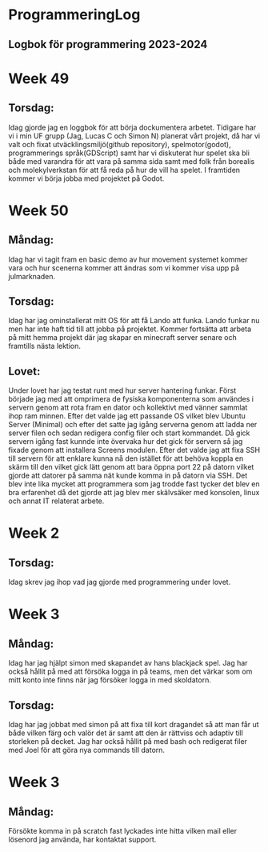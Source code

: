 # ProgrammeringLog
## Logbok för programmering 2023-2024

# Week 49
## Torsdag:
Idag gjorde jag en loggbok för att börja dockumentera arbetet. Tidigare har vi i min UF grupp (Jag, Lucas C och Simon N) planerat vårt projekt, då har vi valt och fixat utväcklingsmiljö(github repository), spelmotor(godot), programmerings språk(GDScript) samt har vi diskuterat hur spelet ska bli både med varandra för att vara på samma sida samt med folk från borealis och molekylverkstan för att få reda på hur de vill ha spelet. I framtiden kommer vi börja jobba med projektet på Godot.

# Week 50
## Måndag:
Idag har vi tagit fram en basic demo av hur movement systemet kommer vara och hur scenerna kommer att ändras som vi kommer visa upp på julmarknaden.
## Torsdag:
Idag har jag ominstallerat mitt OS för att få Lando att funka. Lando funkar nu men har inte haft tid till att jobba på projektet. Kommer fortsätta att arbeta på mitt hemma projekt där jag skapar en minecraft server senare och framtills nästa lektion.

## Lovet:
Under lovet har jag testat runt med hur server hantering funkar. Först började jag med att omprimera de fysiska komponenterna som användes i servern genom att rota fram en dator och kollektivt med vänner sammlat ihop ram minnen. Efter det valde jag ett passande OS vilket blev Ubuntu Server (Minimal) och efter det satte jag igång serverna genom att ladda ner server filen och sedan redigera config filer och start kommandet. Då gick servern igång fast kunnde inte övervaka hur det gick för servern så jag fixade genom att installera Screens modulen. Efter det valde jag att fixa SSH till servern för att enklare kunna nå den istället för att behöva koppla en skärm till den vilket gick lätt genom att bara öppna port 22 på datorn vilket gjorde att datorer på samma nät kunde komma in på datorn via SSH.
Det blev inte lika mycket att programmera som jag trodde fast tycker det blev en bra erfarenhet då det gjorde att jag blev mer skälvsäker med konsolen, linux och annat IT relaterat arbete.  

# Week 2
## Torsdag:
Idag skrev jag ihop vad jag gjorde med programmering under lovet.

# Week 3
## Måndag:
Idag har jag hjälpt simon med skapandet av hans blackjack spel. Jag har också hållit på med att försöka logga in på teams, men det värkar som om mitt konto inte finns när jag försöker logga in med skoldatorn.
## Torsdag:
Idag har jag jobbat med simon på att fixa till kort dragandet så att man får ut både vilken färg och valör det är samt att den är rättviss och adaptiv till storleken på decket. Jag har också hållit på med bash och redigerat filer med Joel för att göra nya commands till datorn.

# Week 3
## Måndag:
Försökte komma in på scratch fast lyckades inte hitta vilken mail eller lösenord jag använda, har kontaktat support.
